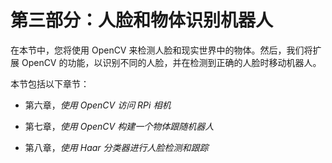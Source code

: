 # 第三部分：人脸和物体识别机器人

在本节中，您将使用 OpenCV 来检测人脸和现实世界中的物体。然后，我们将扩展 OpenCV 的功能，以识别不同的人脸，并在检测到正确的人脸时移动机器人。

本节包括以下章节：

+   第六章，*使用 OpenCV 访问 RPi 相机*

+   第七章，*使用 OpenCV 构建一个物体跟随机器人*

+   第八章，*使用 Haar 分类器进行人脸检测和跟踪*

